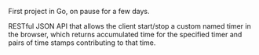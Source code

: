First project in Go, on pause for a few days.

RESTful JSON API that allows the client start/stop a custom named timer in the browser, which returns accumulated time for the specified timer and pairs of time stamps contributing to that time.